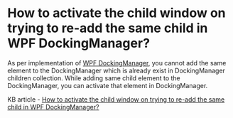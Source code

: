 # How to activate the child window on trying to re-add the same child in WPF DockingManager?

As per implementation of [WPF DockingManager](https://www.syncfusion.com/wpf-controls/docking), you cannot add the same element to the DockingManager which is already exist in DockingManager children collection. While adding same child element to the DockingManager, you can activate that element in DockingManager.

KB article - [How to activate the child window on trying to re-add the same child in WPF DockingManager?](https://www.syncfusion.com/kb/8791/how-to-activate-the-child-window-on-trying-to-re-add-the-same-child-in-wpf-dockingmanager)
